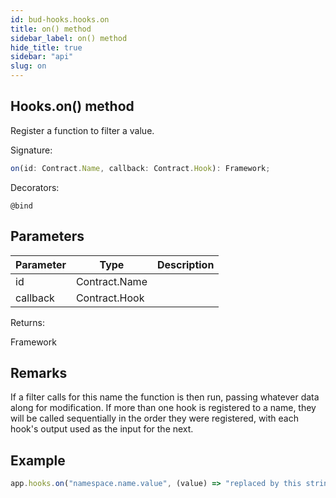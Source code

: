 ```yaml
---
id: bud-hooks.hooks.on
title: on() method
sidebar_label: on() method
hide_title: true
sidebar: "api"
slug: on
---
```


## Hooks.on() method

Register a function to filter a value.

Signature:

```typescript
on(id: Contract.Name, callback: Contract.Hook): Framework;
```

Decorators:

`@bind`

## Parameters

| Parameter | Type          | Description |
| --------- | ------------- | ----------- |
| id        | Contract.Name |             |
| callback  | Contract.Hook |             |

Returns:

Framework

## Remarks

If a filter calls for this name the function is then run, passing whatever data along for modification. If more than one hook is registered to a name, they will be called sequentially in the order they were registered, with each hook's output used as the input for the next.

## Example

```js
app.hooks.on("namespace.name.value", (value) => "replaced by this string");
```
